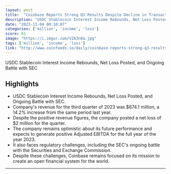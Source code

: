 ```yaml
---
layout: post
title:  "Coinbase Reports Strong Q3 Results Despite Decline in Transaction Revenue"
description: "USDC Stablecoin Interest Income Rebounds, Net Loss Posted, and Ongoing Battle with SEC"
date: "2023-11-04 00:10:07"
categories: ['million', 'income', 'loss']
score: 61
image: "https://i.imgur.com/VZA3n0a.jpg"
tags: ['million', 'income', 'loss']
link: "http://www.coinfeeds.io/daily/coinbase-reports-strong-q3-results-despite-decline-in-transaction-revenue"
---
```


USDC Stablecoin Interest Income Rebounds, Net Loss Posted, and Ongoing Battle with SEC

## Highlights

- USDC Stablecoin Interest Income Rebounds, Net Loss Posted, and Ongoing Battle with SEC.
- Company's revenue for the third quarter of 2023 was $674.1 million, a 14.2% increase from the same period last year.
- Despite the positive revenue figures, the company posted a net loss of $2 million for the quarter.
- The company remains optimistic about its future performance and expects to generate positive Adjusted EBITDA for the full year of the year 2023.
- It also faces regulatory challenges, including the SEC's ongoing battle with the Securities and Exchange Commission.
- Despite these challenges, Coinbase remains focused on its mission to create an open financial system for the world.

---
